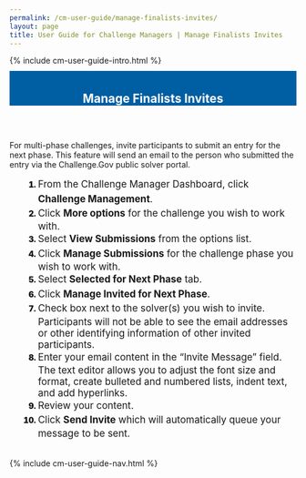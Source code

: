 ```yaml
---
permalink: /cm-user-guide/manage-finalists-invites/
layout: page
title: User Guide for Challenge Managers | Manage Finalists Invites
---
```

<div class="row">
  <div class="col-sm-12">{% include cm-user-guide-intro.html %}</div>
</div>
<div class="row" style="padding-top: 10px; padding-bottom: 30px;">
  <div class="col-sm-12" style="padding-top: 6px; background-color: #005ea2; color: #ffffff; text-align: center;">
    <h2>Manage Finalists Invites</h2>
  </div>
</div>
<div class="row">
  <div class="col-sm-7">
    <p>For multi-phase challenges, invite participants to submit an entry for the next phase. This feature will send an email to the person who submitted the entry via the Challenge.Gov public solver portal.</p>
    <ol style="padding-left: 50px;">
      <li style="font-weight:900;"><span style="font-size: 1.06rem; line-height: 1.5; font-weight: 400;">From the Challenge Manager Dashboard, click <b>Challenge Management</b>.</span></li>
<li style="font-weight:900;"><span style="font-size: 1.06rem; line-height: 1.5; font-weight: 400;">Click <b>More options</b> for the challenge you wish to work with. </span></li>
<li style="font-weight:900;"><span style="font-size: 1.06rem; line-height: 1.5; font-weight: 400;">Select <b>View Submissions</b> from the options list.</span></li>
<li style="font-weight:900;"><span style="font-size: 1.06rem; line-height: 1.5; font-weight: 400;">Click <b>Manage Submissions</b> for the challenge phase you wish to work with.</span></li>
<li style="font-weight:900;"><span style="font-size: 1.06rem; line-height: 1.5; font-weight: 400;">Select <b>Selected for Next Phase</b> tab.</span></li>
<li style="font-weight:900;"><span style="font-size: 1.06rem; line-height: 1.5; font-weight: 400;">Click <b>Manage Invited for Next Phase</b>.</span></li>
<li style="font-weight:900;"><span style="font-size: 1.06rem; line-height: 1.5; font-weight: 400;">Check box next to the solver(s) you wish to invite. Participants will not be able to see the email addresses or other identifying information of other invited participants.</span></li>
<li style="font-weight:900;"><span style="font-size: 1.06rem; line-height: 1.5; font-weight: 400;">Enter your email content in the “Invite Message” field.
The text editor allows you to adjust the font size and format, create bulleted and numbered lists, indent text, and add hyperlinks.</span></li>
<li style="font-weight:900;"><span style="font-size: 1.06rem; line-height: 1.5; font-weight: 400;">Review your content.</span></li>
<li style="font-weight:900;"><span style="font-size: 1.06rem; line-height: 1.5; font-weight: 400;">Click <b>Send Invite</b> which will automatically queue your message to be sent.

</span></li>
    </ol>
  </div>
  <div class="col-sm-1">&nbsp;</div>
  <div class="col-sm-4"> {% include cm-user-guide-nav.html %} </div>
</div>
